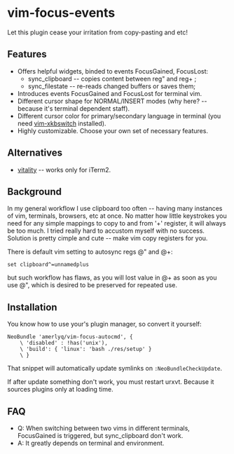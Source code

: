 vim-focus-events
==============
Let this plugin cease your irritation from copy-pasting and etc!


Features
--------
* Offers helpful widgets, binded to events FocusGained, FocusLost:
    - sync_clipboard -- copies content between reg" and reg+ ;
    - sync_filestate -- re-reads changed buffers or saves them;
* Introduces events FocusGained and FocusLost for terminal vim.
* Different cursor shape for NORMAL/INSERT modes (why here? -- because it's
        terminal dependent staff).
* Different cursor color for primary/secondary language in terminal (you need
        [vim-xkbswitch](https://github.com/lyokha/vim-xkbswitch) installed).
* Highly customizable. Choose your own set of necessary features.


Alternatives
------------
* [vitality](https://github.com/sjl/vitality.vim) -- works only for iTerm2.


Background
----------
In my general workflow I use clipboard too often -- having many instances of
vim, terminals, browsers, etc at once. No matter how little keystrokes you
need for any simple mappings to copy to and from '+' register, it will always
be too much. I tried really hard to accustom myself with no success. Solution
is pretty cimple and cute -- make vim copy registers for you.

There is default vim setting to autosync regs @" and @+:
```vim
set clipboard^=unnamedplus
```
but such workflow has flaws, as you will lost value in @+ as soon as you use
@", which is desired to be preserved for repeated use.


Installation
------------
You know how to use your's plugin manager, so convert it yourself:
```
NeoBundle 'amerlyq/vim-focus-autocmd', {
    \ 'disabled' : !has('unix'),
    \ 'build': { 'linux': 'bash ./res/setup' }
    \ }
```
That snippet will automatically update symlinks on ```:NeoBundleCheckUpdate```.

If after update something don't work, you must restart urxvt. Because it
sources plugins only at loading time.


FAQ
---------------
* Q: When switching between two vims in different terminals, FocusGained is
triggered, but sync_clipboard don't work.
* A: It greatly depends on terminal and environment.
